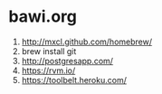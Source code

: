 bawi.org
========

1. http://mxcl.github.com/homebrew/
2. brew install git
3. http://postgresapp.com/
4. https://rvm.io/
5. https://toolbelt.heroku.com/
